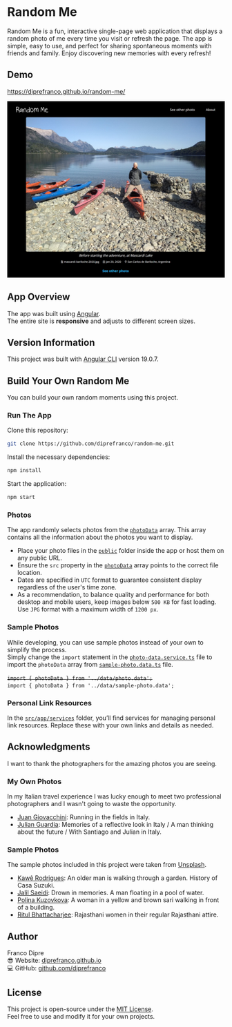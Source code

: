 # Random Me
Random Me is a fun, interactive single-page web application that displays a random photo of me every time you visit or refresh the page. The app is simple, easy to use, and perfect for sharing spontaneous moments with friends and family. Enjoy discovering new memories with every refresh!

## Demo
https://diprefranco.github.io/random-me/

![Website Screenshot](https://github.com/diprefranco/random-me/blob/main/public/assets/images/website-screenshot.jpg)

## App Overview
The app was built using [Angular](https://angular.dev/).<br />
The entire site is **responsive** and adjusts to different screen sizes.

## Version Information
This project was built with [Angular CLI](https://github.com/angular/angular-cli) version 19.0.7.

## Build Your Own Random Me
You can build your own random moments using this project.

### Run The App
Clone this repository:

```bash
git clone https://github.com/diprefranco/random-me.git
```

Install the necessary dependencies:

```bash
npm install
```

Start the application:

```bash
npm start
```

### Photos
The app randomly selects photos from the [`photoData`](https://github.com/diprefranco/random-me/blob/main/src/app/data/photo.data.ts) array. This array contains all the information about the photos you want to display.<br />
- Place your photo files in the [`public`](https://github.com/diprefranco/random-me/tree/main/public) folder inside the app or host them on any public URL.
- Ensure the `src` property in the [`photoData`](https://github.com/diprefranco/random-me/blob/main/src/app/data/photo.data.ts) array points to the correct file location.
- Dates are specified in `UTC` format to guarantee consistent display regardless of the user's time zone.
- As a recommendation, to balance quality and performance for both desktop and mobile users, keep images below `500 KB` for fast loading. Use `JPG` format with a maximum width of `1200 px`.

### Sample Photos
While developing, you can use sample photos instead of your own to simplify the process.<br />
Simply change the `import` statement in the [`photo-data.service.ts`](https://github.com/diprefranco/random-me/blob/main/src/app/services/photo-data.service.ts) file to import the `photoData` array from [`sample-photo.data.ts`](https://github.com/diprefranco/random-me/blob/main/src/app/data/sample-photo.data.ts) file.

<del>`import { photoData } from '../data/photo.data';`</del><br />
`import { photoData } from '../data/sample-photo.data';`

### Personal Link Resources
In the [`src/app/services`](https://github.com/diprefranco/random-me/tree/main/src/app/services) folder, you’ll find services for managing personal link resources. Replace these with your own links and details as needed.

## Acknowledgments
I want to thank the photographers for the amazing photos you are seeing.

### My Own Photos
In my Italian travel experience I was lucky enough to meet two professional photographers and I wasn't going to waste the opportunity.
- [Juan Giovacchini](https://www.instagram.com/juangiovacchini/): Running in the fields in Italy.
- [Julian Guardia](https://www.julianguardiaphoto.com/): Memories of a reflective look in Italy / A man thinking about the future / With Santiago and Julian in Italy.

### Sample Photos
The sample photos included in this project were taken from [Unsplash](https://unsplash.com/).
- [Kawê Rodrigues](https://unsplash.com/@kawerodriguess): An older man is walking through a garden. History of Casa Suzuki.
- [Jalil Saeidi](https://unsplash.com/@jalil_sd): Drown in memories. A man floating in a pool of water.
- [Polina Kuzovkova](https://unsplash.com/@p_kuzovkova): A woman in a yellow and brown sari walking in front of a building.
- [Ritul Bhattacharjee](https://unsplash.com/@rd_ritul7): Rajasthani women in their regular Rajasthani attire.

## Author
Franco Dipre<br />
😎 Website: [diprefranco.github.io](https://diprefranco.github.io/)<br />
💻 GitHub: [github.com/diprefranco](https://github.com/diprefranco/)

## License
This project is open-source under the [MIT License](LICENSE).<br />
Feel free to use and modify it for your own projects.
